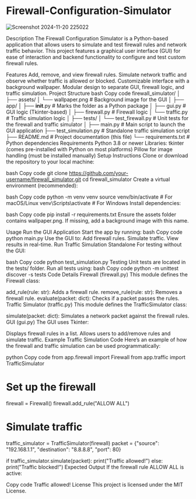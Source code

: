 # Firewall-Configuration-Simulator
![Screenshot 2024-11-20 225022](https://github.com/user-attachments/assets/7b71169a-6350-458f-8f21-1c7fc642588c)




Description
The Firewall Configuration Simulator is a Python-based application that allows users to simulate and test firewall rules and network traffic behavior. This project features a graphical user interface (GUI) for ease of interaction and backend functionality to configure and test custom firewall rules.

Features
Add, remove, and view firewall rules.
Simulate network traffic and observe whether traffic is allowed or blocked.
Customizable interface with a background wallpaper.
Modular design to separate GUI, firewall logic, and traffic simulation.
Project Structure
bash
Copy code
firewall_simulator/
│
├── assets/
│   └── wallpaper.png  # Background image for the GUI
│
├── app/
│   ├── __init__.py    # Marks the folder as a Python package
│   ├── gui.py         # GUI logic (Tkinter-based)
│   ├── firewall.py    # Firewall logic
│   └── traffic.py     # Traffic simulation logic
│
├── tests/
│   └── test_firewall.py  # Unit tests for the firewall and traffic simulator
│
├── main.py           # Main script to launch the GUI application
├── test_simulation.py # Standalone traffic simulation script
├── README.md         # Project documentation (this file)
└── requirements.txt  # Python dependencies
Requirements
Python 3.8 or newer
Libraries:
tkinter (comes pre-installed with Python on most platforms)
Pillow for image handling (must be installed manually)
Setup Instructions
Clone or download the repository to your local machine:

bash
Copy code
git clone https://github.com/your-username/firewall_simulator.git
cd firewall_simulator
Create a virtual environment (recommended):

bash
Copy code
python -m venv venv
source venv/bin/activate  # For macOS/Linux
venv\Scripts\activate     # For Windows
Install dependencies:

bash
Copy code
pip install -r requirements.txt
Ensure the assets folder contains wallpaper.png. If missing, add a background image with this name.

Usage
Run the GUI Application
Start the app by running:
bash
Copy code
python main.py
Use the GUI to:
Add firewall rules.
Simulate traffic.
View results in real-time.
Run Traffic Simulation Standalone
For testing without the GUI:

bash
Copy code
python test_simulation.py
Testing
Unit tests are located in the tests/ folder.
Run all tests using:
bash
Copy code
python -m unittest discover -s tests
Code Details
Firewall (firewall.py)
This module defines the Firewall class:

add_rule(rule: str): Adds a firewall rule.
remove_rule(rule: str): Removes a firewall rule.
evaluate(packet: dict): Checks if a packet passes the rules.
Traffic Simulator (traffic.py)
This module defines the TrafficSimulator class:

simulate(packet: dict): Simulates a network packet against the firewall rules.
GUI (gui.py)
The GUI uses Tkinter:

Displays firewall rules in a list.
Allows users to add/remove rules and simulate traffic.
Example
Traffic Simulation Code
Here’s an example of how the firewall and traffic simulation can be used programmatically:

python
Copy code
from app.firewall import Firewall
from app.traffic import TrafficSimulator

# Set up the firewall
firewall = Firewall()
firewall.add_rule("ALLOW ALL")

# Simulate traffic
traffic_simulator = TrafficSimulator(firewall)
packet = {"source": "192.168.1.1", "destination": "8.8.8.8", "port": 80}

if traffic_simulator.simulate(packet):
    print("Traffic allowed!")
else:
    print("Traffic blocked!")
Expected Output
If the firewall rule ALLOW ALL is active:

Copy code
Traffic allowed!
License
This project is licensed under the MIT License.


